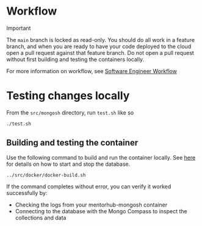 # Workflow

> [!IMPORTANT]
> The `main` branch is locked as read-only. You should do all work in a feature branch, and when you are ready to have your code deployed to the cloud open a pull request against that feature branch. Do not open a pull request without first building and testing the containers locally.

For more information on workflow, see [Software Engineer Workflow](https://github.com/agile-learning-institute/mentorHub/tree/main#software-engineer-workflow)

# Testing changes locally

From the `src/mongosh` directory, run `test.sh` like so

```bash
./test.sh
```

## Building and testing the container

Use the following command to build and run the container locally. See [here](https://github.com/agile-learning-institute/mentorHub/blob/main/docker-configurations/README.md) for details on how to start and stop the database.

```bash
../src/docker/docker-build.sh
```

If the command completes without error, you can verify it worked successfully by:

- Checking the logs from your mentorhub-mongosh container
- Connecting to the database with the Mongo Compass to inspect the collections and data
